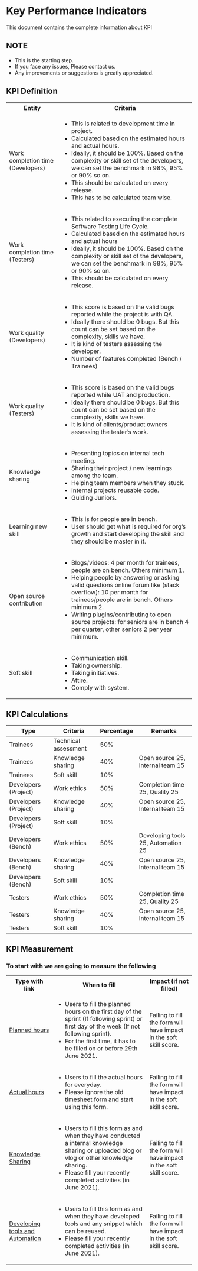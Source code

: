 # Key Performance Indicators

This document contains the complete information about KPI

## NOTE

- This is the starting step.
- If you face any issues, Please contact us.
- Any improvements or suggestions is greatly appreciated.

## KPI Definition

<table>
  <tbody>
    <tr>
      <th>Entity</th>
      <th>Criteria</th>
    </tr>
    <tr>
      <td>Work completion time (Developers)</td>
      <td>
        <ul>
          <li>This is related to development time in project.</li>
          <li>Calculated based on the estimated hours and actual hours.</li>
          <li>Ideally, it should be 100%. Based on the complexity or skill set of the developers, we can
          set the benchmark in 98%, 95% or 90% so on.</li>
          <li>This should be calculated on every release.</li>
          <li>This has to be calculated team wise.</li>
        </ul>
      </td>
    </tr>
    <tr>
      <td>Work completion time (Testers)</td>
      <td>
        <ul>
            <li>This related to executing the complete Software Testing Life Cycle.</li>
            <li>Calculated based on the estimated hours and actual hours</li>
            <li>Ideally, it should be 100%. Based on the complexity or skill set of the developers, we can set the benchmark in 98%, 95% or 90% so on.</li>
            <li>This should be calculated on every release.</li>
        </ul>
      </td>
    </tr>
    <tr>
      <td>Work quality (Developers)</td>
      <td>
        <ul>
          <li>This score is based on the valid bugs reported while the project is with QA.</li>
          <li>Ideally there should be 0 bugs. But this count can be set based on the complexity, skills we
          have.</li>
          <li>It is kind of testers assessing the developer.</li>
          <li>Number of features completed (Bench / Trainees)</li>
        </ul>
      </td>
    </tr>
    <tr>
      <td>Work quality (Testers)</td>
      <td>
        <ul>
          <li>This score is based on the valid bugs reported while UAT and production.</li>
          <li>Ideally there should be 0 bugs. But this count can be set based on the complexity, skills we have.</li>
          <li>It is kind of clients/product owners assessing the tester’s work.</li>
        </ul>
      </td>
    </tr>
    <tr>
      <td>Knowledge sharing</td>
      <td>
        <ul>
          <li>Presenting topics on internal tech meeting.</li>
          <li>Sharing their project / new learnings among the team.</li>
          <li>Helping team members when they stuck.</li>
          <li>Internal projects reusable code.</li>
          <li>Guiding Juniors.</li>
        </ul>
      </td>
    </tr>
    <tr>
      <td>Learning new skill</td>
      <td>
        <ul>
          <li>This is for people are in bench.</li>
          <li>User should get what is required for org’s growth and start developing the skill and they should be master in it.</li>
        </ul>
      </td>
    </tr>
    <tr>
      <td>Open source contribution</td>
      <td>
        <ul>
          <li>Blogs/videos: 4 per month for trainees, people are on bench. Others minimum 1.</li>
          <li>Helping people by answering or asking valid questions online forum like (stack overflow): 10 per month for trainees/people are in bench. Others minimum 2.</li>
          <li>Writing plugins/contributing to open source projects: for seniors are in bench 4 per quarter, other seniors 2 per year minimum.</li>
        </ul>
      </td>
    </tr>
    <tr>
      <td>Soft skill</td>
      <td>
        <ul>
          <li>Communication skill.</li>
          <li>Taking ownership.</li>
          <li>Taking initiatives.</li>
          <li>Attire.</li>
          <li>Comply with system.</li>
        </ul>
      </td>
    </tr>
  </tbody>
</table>

## KPI Calculations

<table>
  <thead>
    <tr><th>Type</th><th>Criteria</th><th>Percentage</th><th>Remarks</th></tr>
  </thead>
  <tbody>
    <tr><td>Trainees</td><td>Technical assessment</td><td>50%</td><td>&nbsp;</td></tr>
    <tr><td>Trainees</td><td>Knowledge sharing</td><td>40%</td><td>Open source 25, Internal team 15</td></tr>
    <tr><td>Trainees</td><td>Soft skill</td><td>10%</td><td>&nbsp;</td></tr>
    <tr><td>Developers (Project)</td><td>Work ethics</td><td>50%</td><td>Completion time 25, Quality 25</td></tr>
    <tr><td>Developers (Project)</td><td>Knowledge sharing</td><td>40%</td><td>Open source 25, Internal team 15</td></tr>
    <tr><td>Developers (Project)</td><td>Soft skill</td><td>10%</td><td>&nbsp;</td></tr>
    <tr><td>Developers (Bench)</td><td>Work ethics</td><td>50%</td><td>Developing tools 25, Automation 25</td></tr>
    <tr><td>Developers (Bench)</td><td>Knowledge sharing</td><td>40%</td><td>Open source 25, Internal team 15</td></tr>
    <tr><td>Developers (Bench)</td><td>Soft skill</td><td>10%</td><td>&nbsp;</td></tr>
    <tr><td>Testers</td><td>Work ethics</td><td>50%</td><td>Completion time 25, Quality 25</td></tr>
    <tr><td>Testers</td><td>Knowledge sharing</td><td>40%</td><td>Open source 25, Internal team 15</td></tr>
    <tr><td>Testers</td><td>Soft skill</td><td>10%</td><td></td></tr>
  </tbody>
</table>

## KPI Measurement

### To start with we are going to measure the following

<table>
  <tr>
    <th>Type with link</th>
    <th>When to fill</th>
    <th>Impact (if not filled)</th>
  </tr>
  <tr>
    <td>
      <a href="https://docs.google.com/forms/d/e/1FAIpQLScsw1DbEfZEl4UIXHDMzhkpOmAO_YK_vn7wYbBVq_I8nVrmKQ/viewform" target="_blank">Planned hours</a>
    </td>
    <td>
      <ul>
        <li>Users to fill the planned hours on the first day of the sprint (If following sprint) or first day of the week (If not following sprint).</li>
<li>For the first time, it has to be filled on or before 29th June 2021.</li>
      </ul>
    </td>
    <td>Failing to fill the form will have impact in the soft skill score.</td>

  </tr>
  <tr>
    <td>
      <a href="https://docs.google.com/forms/d/15wk8Drolm-4zoQix8dkfCEPdSZSXbjvtsrEMYdIceAs/viewform" target="_blank">Actual hours</a>
    </td>
    <td>
      <ul>
        <li>Users to fill the actual hours for everyday.</li>
        <li>Please ignore the old timesheet form and start using this form.</li>
      </ul>
    </td>
    <td>Failing to fill the form will have impact in the soft skill score.</td>
  </tr>
  <tr>
    <td>
      <a href="https://docs.google.com/forms/d/19Vib04CtlNdj_q_9n8q5alMwj9jkriqlmwkOWx4Abh8/viewform" target="_blank">Knowledge Sharing</a>
    </td>
    <td>
      <ul>
        <li>Users to fill this form as and when they have conducted a internal knowledge sharing or uploaded blog or vlog or other knowledge sharing.</li>
        <li>Please fill your recently completed activities (in June 2021).</li>
      </ul>
    </td>
    <td>Failing to fill the form will have impact in the soft skill score.</td>
  </tr>
  <tr>
    <td>
      <a href="https://docs.google.com/forms/d/1D_hX03Nl-JXyYZSwrNXrxGoM0-oBE6wcOOpu0TNFV20/viewform" target="_blank">Developing tools and Automation
      </a>
    </td>
    <td>
      <ul>
      <li>Users to fill this form as and when they have developed tools and any snippet which can be reused.</li>
      <li>Please fill your recently completed activities (in June 2021).</li>
      </ul>
    </td>
    <td>Failing to fill the form will have impact in the soft skill score.</td>
  </tr>
<table>

